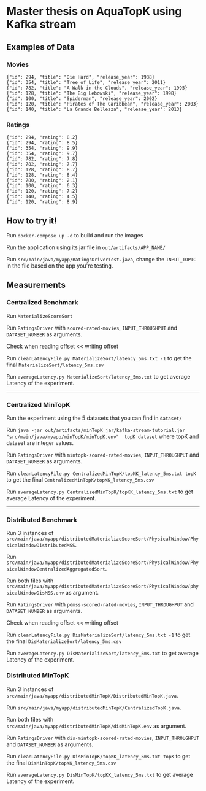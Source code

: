 # Master thesis on AquaTopK using Kafka stream

## Examples of Data

### Movies
```
{"id": 294, "title": "Die Hard", "release_year": 1988}
{"id": 354, "title": "Tree of Life", "release_year": 2011}
{"id": 782, "title": "A Walk in the Clouds", "release_year": 1995}
{"id": 128, "title": "The Big Lebowski", "release_year": 1998}
{"id": 100, "title": "Spiderman", "release_year": 2002}
{"id": 120, "title": "Pirates of The Caribbean", "release_year": 2003}
{"id": 140, "title": "La Grande Bellezza", "release_year": 2013}
```

### Ratings
```
{"id": 294, "rating": 8.2}
{"id": 294, "rating": 8.5}
{"id": 354, "rating": 9.9}
{"id": 354, "rating": 9.7}
{"id": 782, "rating": 7.8}
{"id": 782, "rating": 7.7}
{"id": 128, "rating": 8.7}
{"id": 128, "rating": 8.4}
{"id": 780, "rating": 2.1}
{"id": 100, "rating": 6.3}
{"id": 120, "rating": 7.2}
{"id": 140, "rating": 4.5}
{"id": 120, "rating": 8.9}
```
## How to try it!

Run `docker-compose up -d` to build and run the images

Run the application using its jar file in `out/artifacts/APP_NAME/`

Run `src/main/java/myapp/RatingsDriverTest.java`, change the `INPUT_TOPIC` in the file based on the app you're testing.

## Measurements

### Centralized Benchmark
Run `MaterializeScoreSort`

Run `RatingsDriver` with `scored-rated-movies`, `INPUT_THROUGHPUT` and `DATASET_NUMBER` as arguments.

Check when reading offset << writing offset

Run `cleanLatencyFile.py MaterializeSort/latency_5ms.txt -1` to get the final `MaterializeSort/latency_5ms.csv`

Run `averageLatency.py MaterializeSort/latency_5ms.txt` to get average Latency of the experiment.

---

### Centralized MinTopK

Run the experiment using the 5 datasets that you can find in `dataset/`

Run `java -jar out/artifacts/minTopK_jar/kafka-stream-tutorial.jar "src/main/java/myapp/minTopK/minTopK.env"  topK dataset` where topK and dataset are integer values.

Run `RatingsDriver` with `mintopk-scored-rated-movies`, `INPUT_THROUGHPUT` and `DATASET_NUMBER` as arguments.

Run `cleanLatencyFile.py CentralizedMinTopK/topKK_latency_5ms.txt topK` to get the final `CentralizedMinTopK/topKK_latency_5ms.csv`

Run `averageLatency.py CentralizedMinTopK/topKK_latency_5ms.txt` to get average Latency of the experiment.

---

### Distributed Benchmark
Run 3 instances of `src/main/java/myapp/distributedMaterializeScoreSort/PhysicalWindow/PhysicalWindowDistributedMSS`.

Run `src/main/java/myapp/distributedMaterializeScoreSort/PhysicalWindow/PhysicalWindowCentralizedAggregatedSort`.

Run both files with `src/main/java/myapp/distributedMaterializeScoreSort/PhysicalWindow/physicalWindowDisMSS.env` as argument.

Run `RatingsDriver` with `pdmss-scored-rated-movies`, `INPUT_THROUGHPUT` and `DATASET_NUMBER` as arguments.

Check when reading offset << writing offset

Run `cleanLatencyFile.py DisMaterializeSort/latency_5ms.txt -1` to get the final `DisMaterializeSort/latency_5ms.csv`

Run `averageLatency.py DisMaterializeSort/latency_5ms.txt` to get average Latency of the experiment.

### Distributed MinTopK
Run 3 instances of `src/main/java/myapp/distributedMinTopK/DistributedMinTopK.java`.

Run `src/main/java/myapp/distributedMinTopK/CentralizedTopK.java`.

Run both files with `src/main/java/myapp/distributedMinTopK/disMinTopK.env` as argument.

Run `RatingsDriver` with `dis-mintopk-scored-rated-movies`, `INPUT_THROUGHPUT` and `DATASET_NUMBER` as arguments.

Run `cleanLatencyFile.py DisMinTopK/topKK_latency_5ms.txt topK` to get the final `DisMinTopK/topKK_latency_5ms.csv`

Run `averageLatency.py DisMinTopK/topKK_latency_5ms.txt` to get average Latency of the experiment.

